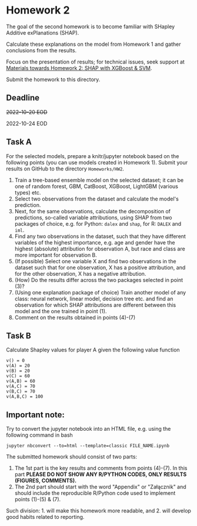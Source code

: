 # Homework 2

The goal of the second homework is to become familiar with SHapley Additive exPlanations (SHAP). 

Calculate these explanations on the model from Homework 1 and gather conclusions from the results.

Focus on the presentation of results; for technical issues, seek support at [Materials towards Homework 2: SHAP with XGBoost & SVM](https://github.com/mim-uw/eXplainableMachineLearning-2023/blob/main/Materials/hw2_shap_with_xgboost_on_titanic.html).

Submit the homework to this directory.

## Deadline 

~~2022-10-20 EOD~~

2022-10-24 EOD


## Task A

For the selected models, prepare a knitr/jupyter notebook based on the following points (you can use models created in Homework 1).
Submit your results on GitHub to the directory `Homeworks/HW2`.

1. Train a tree-based ensemble model on the selected dataset; it can be one of random forest, GBM, CatBoost, XGBoost, LightGBM (various types) etc.
2. Select two observations from the dataset and calculate the model's prediction.
3. Next, for the same observations, calculate the decomposition of predictions, so-called variable attributions, using SHAP from two packages of choice, e.g. for Python: `dalex` and `shap`, for R: `DALEX` and `iml`.
4. Find any two observations in the dataset, such that they have different variables of the highest importance, e.g. age and gender have the highest (absolute) attribution for observation A, but race and class are more important for observation B.
5. (If possible) Select one variable X and find two observations in the dataset such that for one observation, X has a positive attribution, and for the other observation, X has a negative attribution.
6. (How) Do the results differ across the two packages selected in point (3)?
7. (Using one explanation package of choice) Train another model of any class: neural network, linear model, decision tree etc. and find an observation for which SHAP attributions are different between this model and the one trained in point (1).
8. Comment on the results obtained in points (4)-(7)

## Task B

Calculate Shapley values for player A given the following value function

```
v() = 0
v(A) = 20
v(B) = 20
v(C) = 60
v(A,B) = 60
v(A,C) = 70
v(B,C) = 70
v(A,B,C) = 100
```

## **Important note:**

Try to convert the jupyter notebook into an HTML file, e.g. using the following command in bash

```
jupyter nbconvert --to=html --template=classic FILE_NAME.ipynb
```

The submitted homework should consist of two parts:

1. The 1st part is the key results and comments from points (4)-(7). In this part **PLEASE DO NOT SHOW ANY R/PYTHON CODES, ONLY RESULTS (FIGURES, COMMENTS).**
2. The 2nd part should start with the word "Appendix" or "Załącznik" and should include the reproducible R/Python code used to implement points (1)-(5) & (7).

Such division: 1. will make this homework more readable, and 2. will develop good habits related to reporting.

